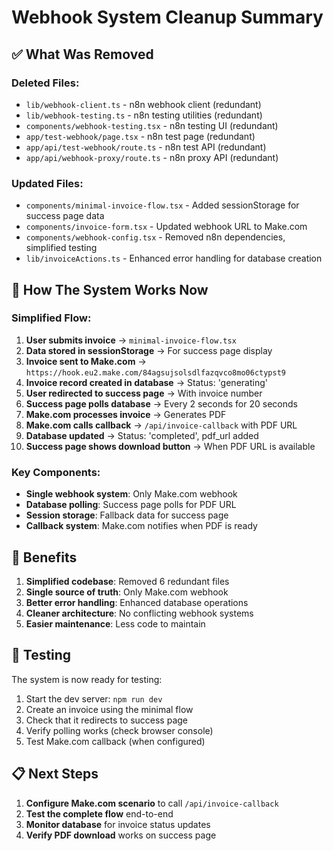 # Webhook System Cleanup Summary

## ✅ What Was Removed

### Deleted Files:
- `lib/webhook-client.ts` - n8n webhook client (redundant)
- `lib/webhook-testing.ts` - n8n testing utilities (redundant)
- `components/webhook-testing.tsx` - n8n testing UI (redundant)
- `app/test-webhook/page.tsx` - n8n test page (redundant)
- `app/api/test-webhook/route.ts` - n8n test API (redundant)
- `app/api/webhook-proxy/route.ts` - n8n proxy API (redundant)

### Updated Files:
- `components/minimal-invoice-flow.tsx` - Added sessionStorage for success page data
- `components/invoice-form.tsx` - Updated webhook URL to Make.com
- `components/webhook-config.tsx` - Removed n8n dependencies, simplified testing
- `lib/invoiceActions.ts` - Enhanced error handling for database creation

## 🔄 How The System Works Now

### Simplified Flow:
1. **User submits invoice** → `minimal-invoice-flow.tsx`
2. **Data stored in sessionStorage** → For success page display
3. **Invoice sent to Make.com** → `https://hook.eu2.make.com/84agsujsolsdlfazqvco8mo06ctypst9`
4. **Invoice record created in database** → Status: 'generating'
5. **User redirected to success page** → With invoice number
6. **Success page polls database** → Every 2 seconds for 20 seconds
7. **Make.com processes invoice** → Generates PDF
8. **Make.com calls callback** → `/api/invoice-callback` with PDF URL
9. **Database updated** → Status: 'completed', pdf_url added
10. **Success page shows download button** → When PDF URL is available

### Key Components:
- **Single webhook system**: Only Make.com webhook
- **Database polling**: Success page polls for PDF URL
- **Session storage**: Fallback data for success page
- **Callback system**: Make.com notifies when PDF is ready

## 🎯 Benefits

1. **Simplified codebase**: Removed 6 redundant files
2. **Single source of truth**: Only Make.com webhook
3. **Better error handling**: Enhanced database operations
4. **Cleaner architecture**: No conflicting webhook systems
5. **Easier maintenance**: Less code to maintain

## 🧪 Testing

The system is now ready for testing:
1. Start the dev server: `npm run dev`
2. Create an invoice using the minimal flow
3. Check that it redirects to success page
4. Verify polling works (check browser console)
5. Test Make.com callback (when configured)

## 📋 Next Steps

1. **Configure Make.com scenario** to call `/api/invoice-callback`
2. **Test the complete flow** end-to-end
3. **Monitor database** for invoice status updates
4. **Verify PDF download** works on success page
